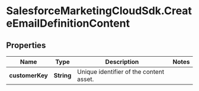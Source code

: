 # SalesforceMarketingCloudSdk.CreateEmailDefinitionContent

## Properties
Name | Type | Description | Notes
------------ | ------------- | ------------- | -------------
**customerKey** | **String** | Unique identifier of the content asset. | 


